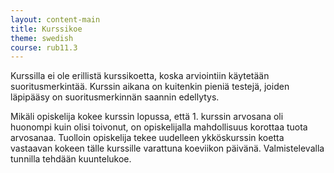 ```yaml
---
layout: content-main
title: Kurssikoe
theme: swedish
course: rub11.3
---
```


Kurssilla ei ole erillistä kurssikoetta, koska arviointiin käytetään suoritusmerkintää.
Kurssin aikana on kuitenkin pieniä testejä, joiden läpipääsy on suoritusmerkinnän
saannin edellytys.

Mikäli opiskelija kokee kurssin lopussa, että 1. kurssin arvosana oli huonompi
kuin olisi toivonut, on opiskelijalla mahdollisuus korottaa tuota arvosanaa.
Tuolloin opiskelija tekee uudelleen ykköskurssin koetta vastaavan kokeen tälle
kurssille varattuna koeviikon päivänä. Valmistelevalla tunnilla tehdään kuuntelukoe.
